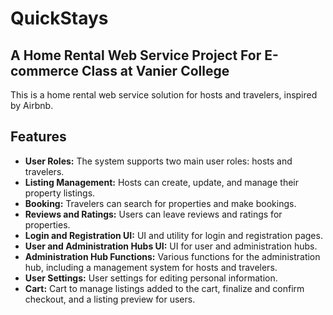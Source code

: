 # QuickStays
## A Home Rental Web Service Project For E-commerce Class at Vanier College

This is a home rental web service solution for hosts and travelers, inspired by Airbnb.

## Features

- **User Roles:** The system supports two main user roles: hosts and travelers.
- **Listing Management:** Hosts can create, update, and manage their property listings.
- **Booking:** Travelers can search for properties and make bookings.
- **Reviews and Ratings:** Users can leave reviews and ratings for properties.
- **Login and Registration UI:** UI and utility for login and registration pages.
- **User and Administration Hubs UI:**  UI for user and administration hubs.
- **Administration Hub Functions:** Various functions for the administration hub, including a management system for hosts and travelers.
- **User Settings:** User settings for editing personal information.
- **Cart:** Cart to manage listings added to the cart, finalize and confirm checkout, and a listing preview for users.
